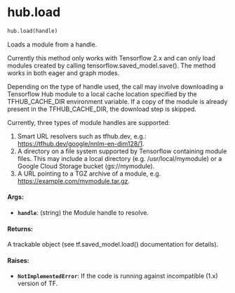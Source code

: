 <div itemscope itemtype="http://developers.google.com/ReferenceObject">
<meta itemprop="name" content="hub.load" />
<meta itemprop="path" content="Stable" />
</div>

# hub.load

``` python
hub.load(handle)
```

Loads a module from a handle.

Currently this method only works with Tensorflow 2.x and can only load modules
created by calling tensorflow.saved_model.save(). The method works in both
eager and graph modes.

Depending on the type of handle used, the call may involve downloading a
Tensorflow Hub module to a local cache location specified by the
TFHUB_CACHE_DIR environment variable. If a copy of the module is already
present in the TFHUB_CACHE_DIR, the download step is skipped.

Currently, three types of module handles are supported:
  1) Smart URL resolvers such as tfhub.dev, e.g.:
     https://tfhub.dev/google/nnlm-en-dim128/1.
  2) A directory on a file system supported by Tensorflow containing module
     files. This may include a local directory (e.g. /usr/local/mymodule) or a
     Google Cloud Storage bucket (gs://mymodule).
  3) A URL pointing to a TGZ archive of a module, e.g.
     https://example.com/mymodule.tar.gz.

#### Args:

* <b>`handle`</b>: (string) the Module handle to resolve.


#### Returns:

A trackable object (see tf.saved_model.load() documentation for details).


#### Raises:

* <b>`NotImplementedError`</b>: If the code is running against incompatible (1.x)
                       version of TF.